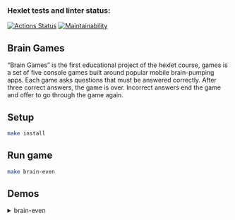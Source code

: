 ### Hexlet tests and linter status:
[![Actions Status](https://github.com/denikeev/php-project-45/workflows/hexlet-check/badge.svg)](https://github.com/denikeev/php-project-45/actions) 
[![Maintainability](https://api.codeclimate.com/v1/badges/dbbdcc7bbc95e0a10796/maintainability)](https://codeclimate.com/github/denikeev/php-project-45/maintainability)

## Brain Games

“Brain Games” is the first educational project of the hexlet course, games is a set of five console games built around popular mobile brain-pumping apps. Each game asks questions that must be answered correctly. After three correct answers, the game is over. Incorrect answers end the game and offer to go through the game again. 

## Setup

```sh
make install
```

## Run game

```sh
make brain-even
```

## Demos

</details>
<details><summary>brain-even</summary>

[![brain-even](https://asciinema.org/a/1aTLWVqSvLWJ0GgIcQejT5Xp3.svg)](https://asciinema.org/a/1aTLWVqSvLWJ0GgIcQejT5Xp3)  
